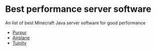# Best performance server software
An list of best Minecraft Java server software for good performance
- [Purpur](https://github.com/pl3xgaming/Purpur)
- [Airplane](https://airplane.gg/)
- [Tuinity](https://github.com/Spottedleaf/Tuinity)
